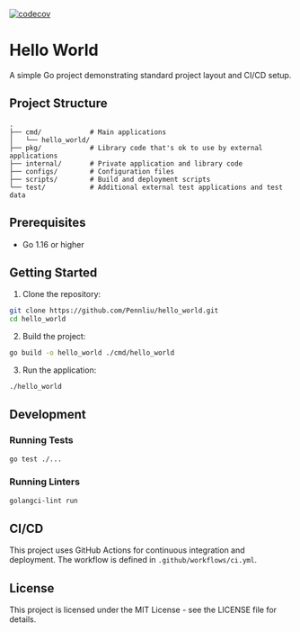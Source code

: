 [![codecov](https://codecov.io/gh/Pennliu/hello_world/branch/main/graph/badge.svg)](https://codecov.io/gh/Pennliu/hello_world)

# Hello World

A simple Go project demonstrating standard project layout and CI/CD setup.

## Project Structure

```
.
├── cmd/            # Main applications
│   └── hello_world/
├── pkg/            # Library code that's ok to use by external applications
├── internal/       # Private application and library code
├── configs/        # Configuration files
├── scripts/        # Build and deployment scripts
└── test/           # Additional external test applications and test data
```

## Prerequisites

- Go 1.16 or higher

## Getting Started

1. Clone the repository:
```bash
git clone https://github.com/Pennliu/hello_world.git
cd hello_world
```

2. Build the project:
```bash
go build -o hello_world ./cmd/hello_world
```

3. Run the application:
```bash
./hello_world
```

## Development

### Running Tests
```bash
go test ./...
```

### Running Linters
```bash
golangci-lint run
```

## CI/CD

This project uses GitHub Actions for continuous integration and deployment. The workflow is defined in `.github/workflows/ci.yml`.

## License

This project is licensed under the MIT License - see the LICENSE file for details. 